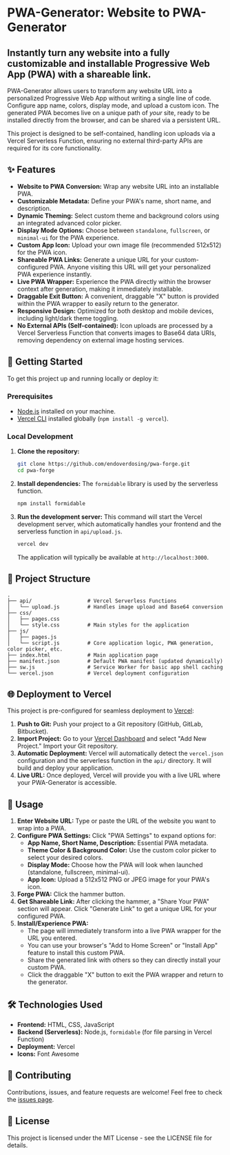 # PWA-Generator: Website to PWA-Generator

## Instantly turn any website into a fully customizable and installable Progressive Web App (PWA) with a shareable link.

PWA-Generator allows users to transform any website URL into a personalized Progressive Web App without writing a single line of code. Configure app name, colors, display mode, and upload a custom icon. The generated PWA becomes live on a unique path of *your* site, ready to be installed directly from the browser, and can be shared via a persistent URL.

This project is designed to be self-contained, handling icon uploads via a Vercel Serverless Function, ensuring no external third-party APIs are required for its core functionality.

## ✨ Features

*   **Website to PWA Conversion:** Wrap any website URL into an installable PWA.
*   **Customizable Metadata:** Define your PWA's name, short name, and description.
*   **Dynamic Theming:** Select custom theme and background colors using an integrated advanced color picker.
*   **Display Mode Options:** Choose between `standalone`, `fullscreen`, or `minimal-ui` for the PWA experience.
*   **Custom App Icon:** Upload your own image file (recommended 512x512) for the PWA icon.
*   **Shareable PWA Links:** Generate a unique URL for your custom-configured PWA. Anyone visiting this URL will get your personalized PWA experience instantly.
*   **Live PWA Wrapper:** Experience the PWA directly within the browser context after generation, making it immediately installable.
*   **Draggable Exit Button:** A convenient, draggable "X" button is provided within the PWA wrapper to easily return to the generator.
*   **Responsive Design:** Optimized for both desktop and mobile devices, including light/dark theme toggling.
*   **No External APIs (Self-contained):** Icon uploads are processed by a Vercel Serverless Function that converts images to Base64 data URIs, removing dependency on external image hosting services.

## 🚀 Getting Started

To get this project up and running locally or deploy it:

### Prerequisites

*   [Node.js](https://nodejs.org/) installed on your machine.
*   [Vercel CLI](https://vercel.com/docs/cli) installed globally (`npm install -g vercel`).

### Local Development

1.  **Clone the repository:**
    ```bash
    git clone https://github.com/endoverdosing/pwa-forge.git
    cd pwa-forge
    ```

2.  **Install dependencies:**
    The `formidable` library is used by the serverless function.
    ```bash
    npm install formidable
    ```

3.  **Run the development server:**
    This command will start the Vercel development server, which automatically handles your frontend and the serverless function in `api/upload.js`.
    ```bash
    vercel dev
    ```
    The application will typically be available at `http://localhost:3000`.

## 📂 Project Structure

```
.
├── api/                  # Vercel Serverless Functions
│   └── upload.js         # Handles image upload and Base64 conversion
├── css/
│   ├── pages.css
│   └── style.css         # Main styles for the application
├── js/
│   ├── pages.js
│   └── script.js         # Core application logic, PWA generation, color picker, etc.
├── index.html            # Main application page
├── manifest.json         # Default PWA manifest (updated dynamically)
├── sw.js                 # Service Worker for basic app shell caching
└── vercel.json           # Vercel deployment configuration
```

## 🌐 Deployment to Vercel

This project is pre-configured for seamless deployment to [Vercel](https://vercel.com/):

1.  **Push to Git:** Push your project to a Git repository (GitHub, GitLab, Bitbucket).
2.  **Import Project:** Go to your [Vercel Dashboard](https://vercel.com/dashboard) and select "Add New Project." Import your Git repository.
3.  **Automatic Deployment:** Vercel will automatically detect the `vercel.json` configuration and the serverless function in the `api/` directory. It will build and deploy your application.
4.  **Live URL:** Once deployed, Vercel will provide you with a live URL where your PWA-Generator is accessible.

## 📝 Usage

1.  **Enter Website URL:** Type or paste the URL of the website you want to wrap into a PWA.
2.  **Configure PWA Settings:** Click "PWA Settings" to expand options for:
    *   **App Name, Short Name, Description:** Essential PWA metadata.
    *   **Theme Color & Background Color:** Use the custom color picker to select your desired colors.
    *   **Display Mode:** Choose how the PWA will look when launched (standalone, fullscreen, minimal-ui).
    *   **App Icon:** Upload a 512x512 PNG or JPEG image for your PWA's icon.
3.  **Forge PWA:** Click the hammer button.
4.  **Get Shareable Link:** After clicking the hammer, a "Share Your PWA" section will appear. Click "Generate Link" to get a unique URL for your configured PWA.
5.  **Install/Experience PWA:**
    *   The page will immediately transform into a live PWA wrapper for the URL you entered.
    *   You can use your browser's "Add to Home Screen" or "Install App" feature to install this custom PWA.
    *   Share the generated link with others so they can directly install your custom PWA.
    *   Click the draggable "X" button to exit the PWA wrapper and return to the generator.

## 🛠️ Technologies Used

*   **Frontend:** HTML, CSS, JavaScript
*   **Backend (Serverless):** Node.js, `formidable` (for file parsing in Vercel Function)
*   **Deployment:** Vercel
*   **Icons:** Font Awesome

## 🤝 Contributing

Contributions, issues, and feature requests are welcome! Feel free to check the [issues page](https://github.com/endoverdosing/pwa-forge/issues).

## 📄 License

This project is licensed under the MIT License - see the LICENSE file for details.